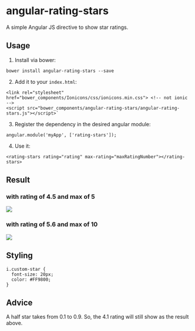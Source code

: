 # angular-rating-stars
A simple Angular JS directive to show star ratings.

## Usage

1) Install via bower:

`bower install angular-rating-stars --save`

2) Add it to your `index.html`:

 ```
 <link rel="stylesheet" href="bower_components/Ionicons/css/ionicons.min.css"> <!-- not ionic -->
 <script src="bower_components/angular-rating-stars/angular-rating-stars.js"></script>`
 ```

3) Register the dependency in the desired angular module:

`angular.module('myApp', ['rating-stars']);`

4) Use it:

`<rating-stars rating="rating" max-rating="maxRatingNumber"></rating-stars>`

## Result

### with rating of 4.5 and max of 5

![](http://i.imgur.com/GZThtWx.png)

### with rating of 5.6 and max of 10

![](http://i.imgur.com/2nBaXFT.png)

## Styling

```
i.custom-star {
  font-size: 20px;
  color: #FF9800;
}
```


## Advice
A half star takes from 0.1 to 0.9. So, the 4.1 rating will still show as the result above.
